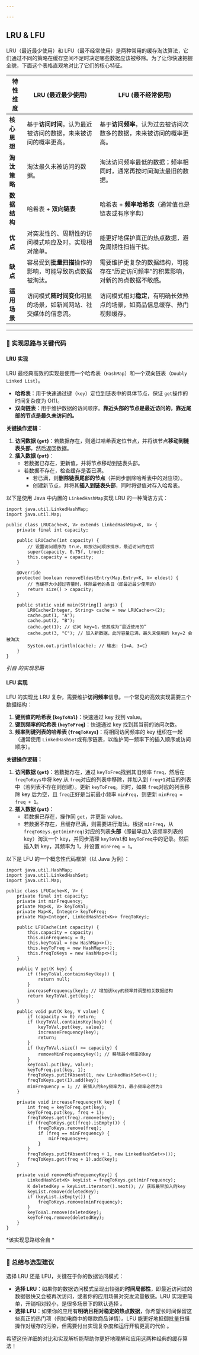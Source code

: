 ```yaml
---

---
```


## LRU & LFU

LRU（最近最少使用）和 LFU（最不经常使用）是两种常用的缓存淘汰算法，它们通过不同的策略在缓存空间不足时决定哪些数据应该被移除。为了让你快速把握全貌，下面这个表格直观地对比了它们的核心特征。

| 特性维度     | **LRU (最近最少使用)**                                       | **LFU (最不经常使用)**                                       |
| ------------ | ------------------------------------------------------------ | ------------------------------------------------------------ |
| **核心思想** | 基于**访问时间**，认为最近被访问的数据，未来被访问的概率更高。 | 基于**访问频率**，认为过去被访问次数多的数据，未来被访问的概率更高。 |
| **淘汰策略** | 淘汰最久未被访问的数据。                                     | 淘汰访问频率最低的数据；频率相同时，通常再按时间淘汰最旧的数据。 |
| **数据结构** | 哈希表 + **双向链表**                                        | 哈希表 + **频率哈希表**（通常值也是链表或有序字典）          |
| **优点**     | 对突发性的、周期性的访问模式响应及时，实现相对简单。         | 能更好地保护真正的热点数据，避免周期性扫描干扰。             |
| **缺点**     | 容易受到**批量扫描**操作的影响，可能导致热点数据被淘汰。     | 需要维护更复杂的数据结构，可能存在“历史访问频率”的积累影响，对新的热点数据不敏感。 |
| **适用场景** | 访问模式**随时间变化**明显的场景，如新闻网站、社交媒体的信息流。 | 访问模式相对**稳定**，有明确长效热点的场景，如商品信息缓存、热门视频缓存。 |

------

### 🔨 实现思路与关键代码

#### LRU 实现

LRU 最经典高效的实现是使用一个哈希表（`HashMap`）和一个双向链表（`Doubly Linked List`）。

- **哈希表**：用于快速通过键（`key`）定位到链表中的具体节点，保证 `get`操作的时间复杂度为 O(1)。
- **双向链表**：用于维护数据的访问顺序。**靠近头部的节点是最近访问的，靠近尾部的节点是最久未访问的。**

**关键操作逻辑：**

1. **访问数据 (`get`)**：若数据存在，则通过哈希表定位节点，并将该节点**移动到链表头部**，然后返回数据。
2. **插入数据 (`put`)**：
   - 若数据已存在，更新值，并将节点移动到链表头部。
   - 若数据不存在，检查缓存是否已满。
     - 若已满，则**删除链表尾部的节点**（并同步删除哈希表中的对应项）。
     - 创建新节点，并将其**插入到链表头部**，同时将键值对存入哈希表。

以下是使用 Java 中内置的 `LinkedHashMap`实现 LRU 的一种简洁方式：

```
import java.util.LinkedHashMap;
import java.util.Map;

public class LRUCache<K, V> extends LinkedHashMap<K, V> {
    private final int capacity;

    public LRUCache(int capacity) {
        // 设置访问顺序为 true，即按访问顺序排序，最近访问的在后
        super(capacity, 0.75f, true);
        this.capacity = capacity;
    }

    @Override
    protected boolean removeEldestEntry(Map.Entry<K, V> eldest) {
        // 当缓存大小超过容量时，移除最老的条目（即最近最少使用的）
        return size() > capacity;
    }

    public static void main(String[] args) {
        LRUCache<Integer, String> cache = new LRUCache<>(2);
        cache.put(1, "A");
        cache.put(2, "B");
        cache.get(1); // 访问 key=1，使其成为“最近使用的”
        cache.put(3, "C"); // 加入新数据，此时容量已满，最久未使用的 key=2 会被淘汰
        System.out.println(cache); // 输出: {1=A, 3=C}
    }
}
```

*引自 的实现思路*

#### LFU 实现

LFU 的实现比 LRU 复杂，需要维护**访问频率**信息。一个常见的高效实现需要三个数据结构：

1. **键到值的哈希表 (`keyToVal`)**：快速通过 key 找到 value。
2. **键到频率的哈希表 (`keyToFreq`)**：快速通过 key 找到其当前的访问次数。
3. **频率到键列表的哈希表 (`freqToKeys`)**：将相同访问频率的 key 组织在一起（通常使用 `LinkedHashSet`或有序链表，以维护同一频率下的插入顺序或访问顺序）。

**关键操作逻辑：**

1. **访问数据 (`get`)**：若数据存在，通过 `keyToFreq`找到其旧频率 `freq`，然后在 `freqToKeys`中将 key 从 `freq`对应的列表中移除，并加入到 `freq+1`对应的列表中（若列表不存在则创建）。更新 `keyToFreq`。同时，如果 `freq`对应的列表移除 key 后为空，且 `freq`正好是当前最小频率 `minFreq`，则更新 `minFreq = freq + 1`。
2. **插入数据 (`put`)**：
   - 若数据已存在，操作同 `get`，并更新 value。
   - 若数据不存在，且缓存已满，则需要进行淘汰。根据 `minFreq`，从 `freqToKeys.get(minFreq)`对应的列表**头部**（即最早加入该频率列表的 key）淘汰一个 key，并同步清理 `keyToVal`和 `keyToFreq`中的记录。然后插入新 key，其频率为 1，并设置 `minFreq = 1`。

以下是 LFU 的一个概念性代码框架（以 Java 为例）：

```
import java.util.HashMap;
import java.util.LinkedHashSet;
import java.util.Map;

public class LFUCache<K, V> {
    private final int capacity;
    private int minFrequency;
    private Map<K, V> keyToVal;
    private Map<K, Integer> keyToFreq;
    private Map<Integer, LinkedHashSet<K>> freqToKeys;

    public LFUCache(int capacity) {
        this.capacity = capacity;
        this.minFrequency = 0;
        this.keyToVal = new HashMap<>();
        this.keyToFreq = new HashMap<>();
        this.freqToKeys = new HashMap<>();
    }

    public V get(K key) {
        if (!keyToVal.containsKey(key)) {
            return null;
        }
        increaseFrequency(key); // 增加该key的频率并调整相关数据结构
        return keyToVal.get(key);
    }

    public void put(K key, V value) {
        if (capacity <= 0) return;
        if (keyToVal.containsKey(key)) {
            keyToVal.put(key, value);
            increaseFrequency(key);
            return;
        }
        if (keyToVal.size() >= capacity) {
            removeMinFrequencyKey(); // 移除最小频率的key
        }
        keyToVal.put(key, value);
        keyToFreq.put(key, 1);
        freqToKeys.putIfAbsent(1, new LinkedHashSet<>());
        freqToKeys.get(1).add(key);
        minFrequency = 1; // 新插入的key频率为1，最小频率必然为1
    }

    private void increaseFrequency(K key) {
        int freq = keyToFreq.get(key);
        keyToFreq.put(key, freq + 1);
        freqToKeys.get(freq).remove(key);
        if (freqToKeys.get(freq).isEmpty()) {
            freqToKeys.remove(freq);
            if (freq == minFrequency) {
                minFrequency++;
            }
        }
        freqToKeys.putIfAbsent(freq + 1, new LinkedHashSet<>());
        freqToKeys.get(freq + 1).add(key);
    }

    private void removeMinFrequencyKey() {
        LinkedHashSet<K> keyList = freqToKeys.get(minFrequency);
        K deletedKey = keyList.iterator().next(); // 获取最早加入的key
        keyList.remove(deletedKey);
        if (keyList.isEmpty()) {
            freqToKeys.remove(minFrequency);
        }
        keyToVal.remove(deletedKey);
        keyToFreq.remove(deletedKey);
    }
}
```

*该实现思路综合自 *

------

### 💎 总结与选型建议

选择 LRU 还是 LFU，关键在于你的数据访问模式：

- **选择 LRU**：如果你的数据访问模式呈现出较强的**时间局部性**，即最近访问过的数据很快又会被再次访问，或者你的应用场景对突发流量敏感。LRU 实现更简单，开销相对较小，是很多场景下的默认选择 。
- **选择 LFU**：如果你的应用有**明确且相对稳定的热点数据**，你希望长时间保留这些真正的热门项（例如电商中的爆款商品详情）。LFU 能更好地抵御批量扫描操作对缓存的污染，但需要付出实现复杂度和运行开销更高的代价 。

希望这份详细的对比和实现解析能帮助你更好地理解和应用这两种经典的缓存算法！